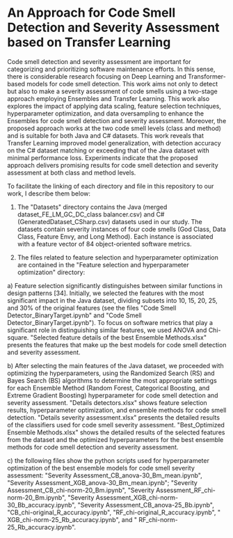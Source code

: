 # An Approach for Code Smell Detection and Severity Assessment based on Transfer Learning
Code smell detection and severity assessment are important for categorizing and prioritizing software maintenance efforts. In this sense, there is considerable research focusing on Deep Learning and Transformer-based models for code smell detection. This work aims not only to detect but also to make a severity assessment of code smells using a two-stage approach employing Ensembles and Transfer Learning. This work also explores the impact of applying data scaling, feature selection techniques, hyperparameter optimization, and data oversampling to enhance the Ensembles for code smell detection and severity assessment. Moreover, the proposed approach works at the two code smell levels (class and method) and is suitable for both Java and C# datasets. This work reveals that Transfer Learning improved model generalization, with detection accuracy on the C# dataset matching or exceeding that of the Java dataset with minimal performance loss. Experiments indicate that the proposed approach delivers promising results for code smell detection and severity assessment at both class and method levels.

To facilitate the linking of each directory and file in this repository to our work, I describe them below:

1) The "Datasets" directory contains the Java (merged dataset_FE_LM_GC_DC_class balancer.csv) and C# (GeneratedDataset_CSharp.csv) datasets used in our study. The datasets contain severity instances of four code smells (God Class, Data Class, Feature Envy, and Long Method). Each instance is associated with a feature vector of 84 object-oriented software metrics.

2) The files related to feature selection and hyperparameter optimization are contained in the "Feature selection and hyperparameter optimization" directory:

a) Feature selection significantly distinguishes between similar functions in design patterns [34]. Initially, we selected the features with the most significant impact in the Java dataset, dividing subsets into 10, 15, 20, 25, and 30% of the original features (see the files "Code Smell Detector_BinaryTarget.ipynb" and "Code Smell Detector_BinaryTarget.ipynb"). To focus on software metrics that play a significant role in distinguishing similar features, we used ANOVA and Chi-square. "Selected feature details of the best Ensemble Methods.xlsx" presents the features that make up the best models for code smell detection and severity assessment.

b) After selecting the main features of the Java dataset, we proceeded with optimizing the hyperparameters, using the Randomized Search (RS) and Bayes Search (BS) algorithms to determine the most appropriate settings for each Ensemble Method (Random Forest, Categorical Boosting, and Extreme Gradient Boosting) hyperparameter for code smell detection and severity assessment. 
"Details detectors.xlsx" shows feature selection results, hyperparameter optimization, and ensemble methods for code smell detection. 
"Details severity assessment.xlsx" presents the detailed results of the classifiers used for code smell severity assessment. 
"Best_Optimized Ensemble Methods.xlsx" shows the detailed results of the selected features from the dataset and the optimized hyperparameters for the best ensemble methods for code smell detection and severity assessment. 

c) the following files show the python scripts used for hyperparameter optimization of the best ensemble models for code smell severity assessment: "Severity Assessment_CB_anova-30_Bm_mean.ipynb", "Severity Assessment_XGB_anova-30_Bm_mean.ipynb"; "Severity Assessment_CB_chi-norm-20_Bm.ipynb", "Severity Assessment_RF_chi-norm-20_Bm.ipynb", "Severity Assessment_XGB_chi-norm-30_Bb_accuracy.ipynb", "Severity Assessment_CB_anova-25_Bb.ipynb", "CB_chi-original_R_accuracy.ipynb", "RF_chi-original_R_accuracy.ipynb", " XGB_chi-norm-25_Rb_accuracy.ipynb", and " RF_chi-norm-25_Rb_accuracy.ipynb".


